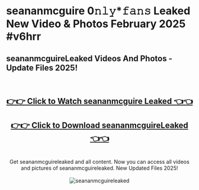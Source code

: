 # seananmcguire 0𝚗𝚕𝚢*𝚏𝚊𝚗𝚜 Leaked New Video & Photos February 2025 #v6hrr

<h2>seananmcguireLeaked Videos And Photos - Update Files 2025!</h2>
<br>
<div align="center">
<h2><a href="https://mediaupload.pro?title=seananmcguire&ref=11F" rel="nofollow">👉👉 Click to Watch seananmcguire Leaked 👈👈</a></h2>
<h2><a href="https://mediaupload.pro?title=seananmcguire&ref=11F" rel="nofollow">👉👉 Click to Download seananmcguireLeaked 👈👈</a></h2>
<br>
Get seananmcguireleaked and all content. Now you can access all videos and pictures of seananmcguireleaked. New Updated Files 2025!
<br>
<br>
<a href="https://mediaupload.pro?title=seananmcguire&ref=11F" rel="nofollow" data-target="animated-image.originalLink"><img src="https://i.ibb.co/Gkj2r4b/banner.png" alt="seananmcguireleaked" style="max-width: 100%; display: inline-block;" data-target="animated-image.originalImage"></a>
</div>
<br>

